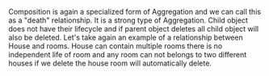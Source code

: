 Composition is again a specialized form of Aggregation and we can call
this as a "death" relationship. It is a strong type of Aggregation.
Child object does not have their lifecycle and if parent object deletes
all child object will also be deleted. Let's take again an example of a
relationship between House and rooms. House can contain multiple rooms
there is no independent life of room and any room can not belongs to two
different houses if we delete the house room will automatically delete.